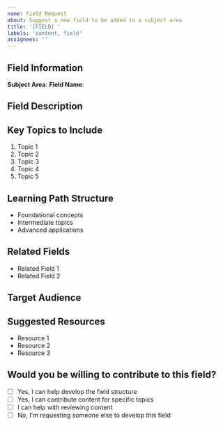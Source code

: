 ```yaml
---
name: Field Request
about: Suggest a new field to be added to a subject area
title: '[FIELD] '
labels: 'content, field'
assignees: ''
---
```


## Field Information
**Subject Area**: <!-- e.g., Mathematics, Physics, Computer Science -->
**Field Name**: <!-- e.g., Abstract Algebra, Fluid Dynamics, Machine Learning -->

## Field Description
<!-- Provide a clear and concise description of the field and its importance -->

## Key Topics to Include
<!-- List the key topics that should be covered in this field -->
1. Topic 1
2. Topic 2
3. Topic 3
4. Topic 4
5. Topic 5

## Learning Path Structure
<!-- Suggest how topics might be organized in a learning path -->
- Foundational concepts
- Intermediate topics
- Advanced applications

## Related Fields
<!-- List any related fields that might have overlapping content -->
- Related Field 1
- Related Field 2

## Target Audience
<!-- Describe who would benefit from content in this field -->

## Suggested Resources
<!-- List any helpful resources for developing content in this field -->
- Resource 1
- Resource 2
- Resource 3

## Would you be willing to contribute to this field?
- [ ] Yes, I can help develop the field structure
- [ ] Yes, I can contribute content for specific topics
- [ ] I can help with reviewing content
- [ ] No, I'm requesting someone else to develop this field 